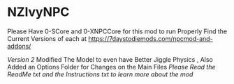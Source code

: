 # NZIvyNPC
Please Have 0-SCore and 0-XNPCCore for this mod to run Properly
Find the Current Versions of each at
https://7daystodiemods.com/npcmod-and-addons/

*Version 2*
Modified The Model to even have Better Jiggle Physics , Also Added an Options Folder for Changes on the Main Files
*Please  Read the ReadMe txt and the Instructions txt to learn more about the mod*
